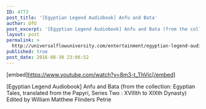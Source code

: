 ```yaml
---
ID: 4773
post_title: '[Egyptian Legend Audiobook] Anfu and Bata'
author: UfU
post_excerpt: '[Egyptian Legend Audiobook] Anfu and Bata (from the collection: Egyptian Tales, translated from the Papyri, Series Two : XVIIIth to XIXth Dynasty) Edited by William Matthew Flinders Petrie'
layout: post
permalink: >
  http://universalflowuniversity.com/entertainment/egyptian-legend-audiobook-anfu-and-bata/
published: true
post_date: 2016-08-30 23:06:52
---
```

[embed]https://www.youtube.com/watch?v=8m3-t_ThVic[/embed]<br>
<p>[Egyptian Legend Audiobook] Anfu and Bata (from the collection: Egyptian Tales, translated from the Papyri, Series Two : XVIIIth to XIXth Dynasty) Edited by William Matthew Flinders Petrie</p>